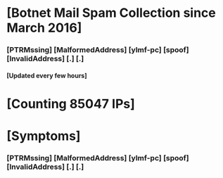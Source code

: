 # [Botnet Mail Spam Collection since March 2016]
### [PTRMssing] [MalformedAddress] [ylmf-pc] [spoof] [InvalidAddress] [.] [.]
#### [Updated every few hours]

# [Counting 85047 IPs]

# [Symptoms] 
###   [PTRMssing] [MalformedAddress] [ylmf-pc] [spoof] [InvalidAddress] [.] [.]
